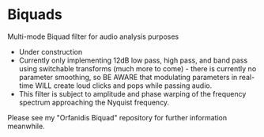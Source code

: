 # Biquads
Multi-mode Biquad filter for audio analysis purposes

+ Under construction
+ Currently only implementing 12dB low pass, high pass, and band pass using switchable transforms (much more to come) - there is currently no parameter smoothing, so BE AWARE that modulating parameters in real-time WILL create loud clicks and pops while passing audio.
+ This filter is subject to amplitude and phase warping of the frequency spectrum approaching the Nyquist frequency.

Please see my "Orfanidis Biquad" repository for further information meanwhile.
